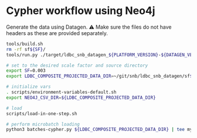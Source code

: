 # Cypher workflow using Neo4j

Generate the data using Datagen. :warning: Make sure the files do not have headers as these are provided separately.

```bash
tools/build.sh
rm -rf sf${SF}/
tools/run.py ./target/ldbc_snb_datagen_${PLATFORM_VERSION}-${DATAGEN_VERSION}.jar -- --format csv --scale-factor ${SF} --mode bi --explode-edges --format-options header=false --output-dir ${SF} 2>&1 | tee log
```

```bash
# set to the desired scale factor and source directory
export SF=0.003
export LDBC_COMPOSITE_PROJECTED_DATA_DIR=~/git/snb/ldbc_snb_datagen/sf${SF}/csv/bi/composite-projected-fk/

# initialize vars
. scripts/environment-variables-default.sh
export NEO4J_CSV_DIR=${LDBC_COMPOSITE_PROJECTED_DATA_DIR}

# load
scripts/load-in-one-step.sh

# perform microbatch loading
python3 batches-cypher.py ${LDBC_COMPOSITE_PROJECTED_DATA_DIR} | tee my.log
```

